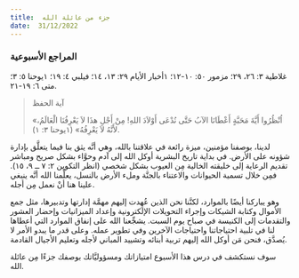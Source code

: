 ```yaml
---
title:  جزء من عائلة الله
date:  31/12/2022
---
```


### المراجع الأسبوعية
غلاطية ٣: ٢٦، ٢٩؛ مزمور ٥٠: ١٠-١٢؛ ١أخبار الأيام ٢٩: ١٣، ١٤؛ فيلبي ٤: ١٩؛ ١يوحنا ٥: ٣؛ متى ٦: ١٩-٢١.

> <p>آية الحفظ</p>
> «اُنْظُرُوا أَيَّةَ مَحَبَّةٍ أَعْطَانَا الآبُ حَتَّى نُدْعَى أَوْلاَدَ اللهِ! مِنْ أَجْلِ هذَا لاَ يَعْرِفُنَا الْعَالَمُ، لأَنَّهُ لاَ يَعْرِفُهُ» (١يوحنا ٣: ١).

لدينا، بوصفنا مؤمنين، ميزة رائعة في علاقتنا بالله، وهي أنَّه يثق بنا فيما يتعلَّق بإدارة شؤونه على الأرض. في بداية تاريخ البشرية أوكل الله إلى آدم وحوَّاء بشكل صريح ومباشر تقديم الرعاية إلى خليقته الخالية مِن العيوب بشكل شخصي (انظر التكوين ٢: ٧ ــ ٩، ١٥). فمِن خلال تسمية الحيوانات والاعتناء بالجنَّة وملء الأرض بالنسل، يعلِّمنا الله أنَّه ينبغي علينا هنا أنْ نعمل مِن أجله.

وهو يباركنا أيضًا بالموارد، لكنَّنا نحن الذين عُهِدت إليهم مهمَّة إدارتها وتدبيرها، مثل جمع الأموال وكتابة الشيكات وإجراء التحويلات الإلكترونية وإعداد الميزانيات وإحضار العشور والتقدمات إلى الكنيسة في صباح يوم السبت. يشجِّعنا الله على إنفاق الموارد التي أعطاها لنا في تلبية احتياجاتنا واحتياجات الآخرين وفي تطوير عمله. وعلى قدر ما يبدو الأمر لا يُصدَّق، فنحن مَن أوكل الله إليهم تربية أبنائه وتشييد المباني لأجله وتعليم الأجيال القادمة.

سوف نستكشف في درس هذا الأسبوع امتيازاتك ومسؤوليَّاتك بوصفك جزءًا مِن عائلة الله.